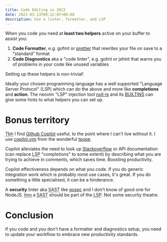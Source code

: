 ```yaml
---
title: Code Editing in 2022
date: 2022-03-13T09:12:07+08:00
description: Use a linter, formatter, and LSP
---
```


When you code you need at **least two helpers** active on your buffer to assist
you:

1. **Code Formatter**, e.g. gofmt or [prettier](https://copilot.github.com/) that rewrites your file on save to a "standard" format
2. **Code Diagnostics** aka a "code linter", e.g. golint or jshint that warns you of problems in your code like unused variables

Setting up these helpers is non-trivial!

Ideally your chosen programming language has a well supported "Language Server
Protocol" (LSP) which can do the above and more like **completions** and **action**. The
neovim "LSP" injection tool
[null-ls](https://github.com/jose-elias-alvarez/null-ls.nvim) and its
[BUILTINS](https://github.com/jose-elias-alvarez/null-ls.nvim/blob/main/doc/BUILTINS.md)
can give some hints to what helpers you can set up.

# Bonus territory

<abbr title="To be honest">Tbh</abbr> I find [Github Copilot](https://copilot.github.com/) useful, to
the point where I can't live without it. I use [copilot.vim](https://github.com/github/copilot.vim) from the wonderful [tpope](https://github.com/tpope).

Copilot alleviates the need to look up
[Stackoverflow](https://stackoverflow.com/) or API documentation (can replace
<abbr title="Language Server Protocol">LSP</abbr> "completions" to some extent)
by describing what you are trying to achieve in comments, which saves time.
Boosting productivity.

Copilot effectiveness depends on what you code. If you do generic integration work
which is probably most use cases, it's great. If you do something a little
specialised, it can be a hinderance.

A **security** linter aka <abbr title="Static application security
testing">SAST</abbr> like [gosec](https://github.com/securego/gosec) and I
don't know of good one for NodeJS. <abbr title="In my opinion">Imo</abbr> a
<abbr title="Static application security testing">SAST</abbr> should be part of
the <abbr title="Language Server Protocol">LSP</abbr>. Not some security
theatre.

# Conclusion

If you code and you don't have a formatter and diagnostics setup, you need to
update your workflow to embrace new productivity standards.
